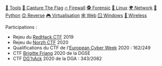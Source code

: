 <div class="menu">
    <a href="tools"         >🔨 Tools</a>
    <a href="ctf"           >🏁 Capture The Flag</a>
    <a href="firewall"      >🔥 Firewall</a>
    <a href="forensic"      >🕵 Forensic</a>
    <a href="linux"         >🐧 Linux</a>
    <a href="network"       >🌍 Network</a>
    <a href="python"        >🐍 Python</a>
    <a href="reverse"       >🙃 Reverse</a>
    <a href="virtualisation">🎮 Virtualisation</a>
    <a href="web"           >🕸 Web</a>
    <a href="windows"       >🪟 Windows</a>
    <a href="wireless"      >📡 Wireless</a>
</div>

Participations :
- Rejeu du [RedHack CTF](https://redhack.eu) 2019
- Rejeu du [Norzh CTF](https://norzh-ctf.fr) 2020
- Qualifications du CTF de l'[European Cyber Week](https://www.european-cyber-week.eu) 2020 : 162/249
- CTF [Brigitte Friang](https://www.challengecybersec.fr) 2020 de la DGSE
- CTF [DG'hAck](https://www.dghack.fr) 2020 de la DGA : 343/2082
